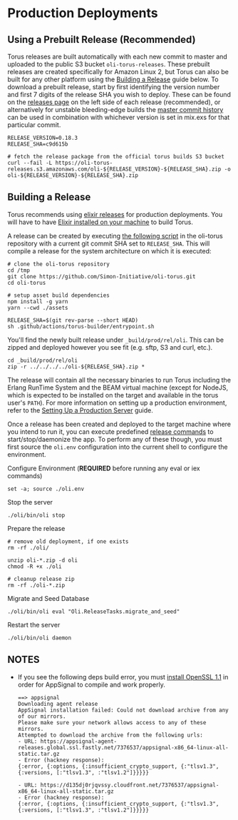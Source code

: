 # Production Deployments

## Using a Prebuilt Release (Recommended)

Torus releases are built automatically with each new commit to master and uploaded to the public S3 bucket `oli-torus-releases`. These prebuilt releases are created specifically for Amazon Linux 2, but Torus can also be built for any other platform using the [Building a Release](#Building-a-Release) guide below. To download a prebuilt release, start by first identifying the version number and first 7 digits of the release SHA you wish to deploy. These can be found on the [releases page](https://github.com/Simon-Initiative/oli-torus/releases) on the left side of each release (recommended), or alternatively for unstable bleeding-edge builds the [master commit history](https://github.com/Simon-Initiative/oli-torus/commits/master) can be used in combination with whichever version is set in mix.exs for that particular commit.

```
RELEASE_VERSION=0.18.3
RELEASE_SHA=c9d615b

# fetch the release package from the official torus builds S3 bucket
curl --fail -L https://oli-torus-releases.s3.amazonaws.com/oli-${RELEASE_VERSION}-${RELEASE_SHA}.zip -o oli-${RELEASE_VERSION}-${RELEASE_SHA}.zip
```

## Building a Release

Torus recommends using [elixir releases](https://hexdocs.pm/mix/Mix.Tasks.Release.html) for production deployments. You will have to have [Elixir installed on your machine](https://elixir-lang.org/install.html) to build Torus.

A release can be created by executing [the following script](https://github.com/Simon-Initiative/oli-torus/blob/master/.github/actions/torus-builder/entrypoint.sh) in the oli-torus repository with a current git commit SHA set to `RELEASE_SHA`. This will compile a release for the system architecture on which it is executed:

```
# clone the oli-torus repository
cd /tmp
git clone https://github.com/Simon-Initiative/oli-torus.git
cd oli-torus

# setup asset build dependencies
npm install -g yarn
yarn --cwd ./assets

RELEASE_SHA=$(git rev-parse --short HEAD)
sh .github/actions/torus-builder/entrypoint.sh
```

You'll find the newly built release under `_build/prod/rel/oli`. This can be zipped and deployed however you see fit (e.g. sftp, S3 and curl, etc.).

```
cd _build/prod/rel/oli
zip -r ../../../../oli-${RELEASE_SHA}.zip *
```

The release will contain all the necessary binaries to run Torus including the Erlang RunTime System and the BEAM virtual machine (except for NodeJS, which is expected to be installed on the target and available in the torus user's `PATH`). For more information on setting up a production environment, refer to the [Setting Up a Production Server](https://github.com/Simon-Initiative/oli-torus/wiki/Setting-Up-A-Production-Server) guide.

Once a release has been created and deployed to the target machine where you intend to run it, you can
execute predefined [release commands](Setting-Up-a-Production-Server#command-reference) to start/stop/daemonize the app.
To perform any of these though, you must first source the `oli.env` configuration into the current shell to configure the environment.

Configure Environment (**REQUIRED** before running any eval or iex commands)

```
set -a; source ./oli.env
```

Stop the server

```
./oli/bin/oli stop
```

Prepare the release

```
# remove old deployment, if one exists
rm -rf ./oli/

unzip oli-*.zip -d oli
chmod -R +x ./oli

# cleanup release zip
rm -rf ./oli-*.zip
```

Migrate and Seed Database

```
./oli/bin/oli eval "Oli.ReleaseTasks.migrate_and_seed"
```

Restart the server

```
./oli/bin/oli daemon
```

## NOTES

- If you see the following deps build error, you must [install OpenSSL 1.1](https://gist.github.com/fernandoaleman/5459173e24d59b45ae2cfc618e20fe06) in order for AppSignal to compile and work properly.

  ```
  ==> appsignal
  Downloading agent release
  AppSignal installation failed: Could not download archive from any of our mirrors.
  Please make sure your network allows access to any of these mirrors.
  Attempted to download the archive from the following urls:
  - URL: https://appsignal-agent-releases.global.ssl.fastly.net/7376537/appsignal-x86_64-linux-all-static.tar.gz
  - Error (hackney response):
  {:error, {:options, {:insufficient_crypto_support, {:"tlsv1.3", {:versions, [:"tlsv1.3", :"tlsv1.2"]}}}}}

  - URL: https://d135dj0rjqvssy.cloudfront.net/7376537/appsignal-x86_64-linux-all-static.tar.gz
  - Error (hackney response):
  {:error, {:options, {:insufficient_crypto_support, {:"tlsv1.3", {:versions, [:"tlsv1.3", :"tlsv1.2"]}}}}}
  ```
